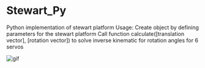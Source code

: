 # Stewart_Py
 Python implementation of stewart platform
 Usage: 
 Create object by defining parameters for the stewart platform
 Call function calculate([translation vector], [rotation vector]) to solve inverse kinematic for rotation angles for 6 servos
 
![gif](https://user-images.githubusercontent.com/71489785/148187060-e712d785-20f7-43b0-9886-58a2fb3b8f29.png)
